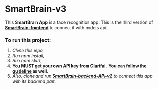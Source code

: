 # SmartBrain-v3

This **SmartBrain App** is a face recognition app. This is the third version of **[SmartBrain-frontend](https://github.com/MalihaKabir/SmartBrain-FrontEndPart)** to connect it with nodejs api.

### To run this project:

1. *Clone this repo,*
2. *Run npm install,*
3. *Run npm start,*
4. **You MUST get your own API key from [Clarifai](https://clarifai.com/) . You can follow the [guideline](https://clarifai.com/models/face-detection-image-recognition-model-a403429f2ddf4b49b307e318f00e528b-detection) as well.**
5. *Also, clone and run **[SmartBrain-backend-API-v2](https://github.com/MalihaKabir/SmartBrain-backend-API-v2)** to connect this app with its backend part.*

